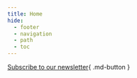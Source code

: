 ```yaml
---
title: Home
hide:
  - footer
  - navigation
  - path
  - toc
---
```


<style>
  body {
    background-image: url(https://www.w3schools.com/images/lynx_landing.png), url(https://www.w3schools.com/images/background_in_space.gif);
  }
</style>

<!--# Welcome to MkDocs

For full documentation visit [mkdocs.org](https://www.mkdocs.org).

## Commands

* `mkdocs new [dir-name]` - Create a new project.
* `mkdocs serve` - Start the live-reloading docs server.
* `mkdocs build` - Build the documentation site.
* `mkdocs -h` - Print help message and exit.

## Project layout

    mkdocs.yml    # The configuration file.
    docs/
        index.md  # The documentation homepage.
        ...       # Other markdown pages, images and other files.-->

[Subscribe to our newsletter](#){ .md-button }
